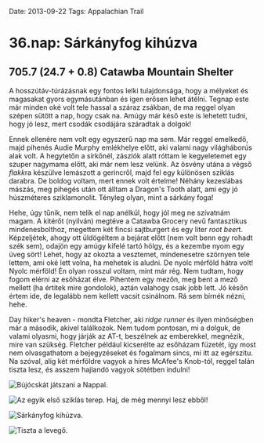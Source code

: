 Date: 2013-09-22
Tags: Appalachian Trail

# 36.nap: Sárkányfog kihúzva

## 705.7 (24.7 + 0.8) Catawba Mountain Shelter

A hosszútáv-túrázásnak egy fontos lelki tulajdonsága, hogy a mélyeket és magasakat gyors egymásutánban és igen erősen lehet átélni. Tegnap este már minden oké volt tele hassal a száraz zsákban, de ma reggel olyan szépen sütött a nap, hogy csak na. Amúgy már késő este is lehetett tudni, hogy jó lesz, mert csodák csodájára száradtak a dolgok!

Ennek ellenére nem volt egy egyszerű nap ma sem. Már reggel emelkedő, majd pihenés Audie Murphy emlékhelye előtt, aki valami nagy világháborús alak volt. A hegytetőn a sírkőnél, zászlók alatt róttam le kegyeletemet egy szuper nagymama előtt, aki már nem lesz velünk. Az ösvény utána a végső *flakk*ra készülve lemászott a gerincről, majd fel egy különösen sziklás darabra. De boldog voltam, mert ennek volt értelme! Néhány kezeslábas mászás, meg pihegés után ott álltam a Dragon's Tooth alatt, ami egy jó húszméteres sziklamonolit. Tényleg olyan, mint a sárkány foga!

Hehe, úgy tűnik, nem telik el nap anélkül, hogy jól meg ne szívatnám magam. A kitérőt (nyilván) megtéve a Catawba Grocery nevű fantasztikus mindenesbolthoz, megettem két fincsi sajtburgert és egy liter *root beer*t. Képzeljétek, ahogy ott üldögéltem a bejárat előtt (nem volt benn egy rohadt szék sem), odajön egy amúgy kifelé tartó hölgy, és a kezembe nyom egy üveg sört! Lehet, hogy az okozta a vesztemet, mindenesetre szörnyen tele lettem, ami oké lett volna, ha mehetek is aludni. De nyolc mérföld hátra volt! Nyolc mérföld! Én olyan rosszul voltam, mint már rég. Nem tudtam, hogy fogom elérni az esőházat élve. Pihentem egy mezőn, meg bent a mező mellett (ha értitek mire gondolok), aztán valahogy csak jobb lett. Jó későn értem ide, de legalább nem kellett vacsit csinálnom. Rá sem bírnék nézni, hehe.

Day hiker's heaven - mondta Fletcher, aki *ridge runner* és ilyen minőségben már a második, akivel találkozok. Nem tudom pontosan, mi a dolguk, de valami olyasmi, hogy járják az AT-t, beszélnek az emberekkel, megnézik, mire van szükség. Fletcher például kicserélte az esőházam füzetét, így most nem olvasgathatom a bejegyzéseket és fogalmam sincs, mi itt az egérszitu. Na szóval, alig két mérföldre vagyok a híres McAfee's Knob-tól, reggel talán tiszta lesz, és asszem hajlandó vagyok sötétben indulni!

![Bújócskát játszani a Nappal.](https://lh3.googleusercontent.com/-bds2CqZVRWs/UoU5_4rmovI/AAAAAAAAIeo/jjPXCEMYcMc/s1152-Ic42/20130922_073010.jpg)

![Az egyik első sziklás terep. Haj, de még mennyi lesz ebből!](https://lh3.googleusercontent.com/-yTiQZLOc7Iw/UoU6ApaQ13I/AAAAAAAAIes/PbWItvPvcG8/s1152-Ic42/20130922_122743.jpg)

![Sárkányfog kihúzva.](https://lh3.googleusercontent.com/-D9Nk4T1UFAE/UoU6A_9pWyI/AAAAAAAAGqQ/r7Hxue3PGPc/s800-Ic42/20130922_124923.jpg)

![Tiszta a levegő.](https://lh3.googleusercontent.com/-y7jhx5m8mmU/UoU6BXhusTI/AAAAAAAALeA/3LvFebM255Y/s800-Ic42/20130922_182552.jpg)
